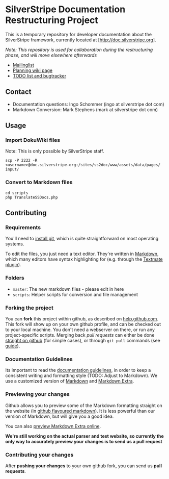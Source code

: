 # SilverStripe Documentation Restructuring Project

This is a temporary repository for developer documentation about the SilverStripe framework, currently located at [http://doc.silverstripe.org].

*Note: This repository is used for collaboration during the restructuring phase, and will move elsewhere afterwards*

 * [Mailinglist](http://groups.google.com/group/silverstripe-documentation)
 * [Planning wiki page](http://doc.silverstripe.org/tmp:documentation-restructuring)
 * [TODO list and bugtracker](http://open.silverstripe.org/query?status=inprogress&status=new&status=replyneeded&status=reviewed&component=Documentation&order=priority&col=id&col=summary&col=status&col=type&col=priority&col=milestone&col=component)

## Contact

 * Documentation questions: Ingo Schommer (ingo at silverstripe dot com)
 * Markdown Conversion: Mark Stephens (mark at silverstripe dot com)

## Usage

### Import DokuWiki files

Note: This is only possible by SilverStripe staff.

	scp -P 2222 -R <username>@doc.silverstripe.org:/sites/ss2doc/www/assets/data/pages/ input/

### Convert to Markdown files

	cd scripts
	php TranslateSSDocs.php
	
## Contributing

### Requirements

You'll need to [install git](http://help.github.com/git-installation-redirect), which is quite straightforward on most operating systems.

To edit the files, you just need a text editor. They're written in [Markdown](http://daringfireball.net/projects/markdown/), which many editors have syntax highlighting for (e.g. through the [Textmate plugin](http://github.com/textmate/markdown.tmbundle)).

### Folders

 * `master`: The new markdown files - please edit in here
 * `scripts`: Helper scripts for conversion and file management

### Forking the project

You can **fork** this project within github, as described on [help.github.com](http://help.github.com/forking/).
This fork will show up on your own github profile, and can be checked out to your local machine.
You don't need a webserver on there, or run any project-specific scripts. Merging back *pull requests* can
either be done [straight on github](http://github.com/chillu/silverstripe-doc-restructuring/forkqueue) (for simple cases), or through `git pull` commands (see [guide](http://github.com/guides/pull-requests)).

### Documentation Guidelines

Its important to read the [documentation guidelines](http://doc.silverstripe.org/contributing#writing_documentation), in order to keep a consistent
writing and formatting style (TODO: Adjust to Markdown). We use a customized version of [Markdown](http://daringfireball.net/projects/markdown/syntax) and [Markdown Extra](http://michelf.com/projects/php-markdown/extra/).

### Previewing your changes

Github allows you to preview some of the Markdown formatting straight on the website 
(in [github flavoured markdown](http://github.github.com/github-flavored-markdown/)). 
It is less powerful than our version of Markdown, but will give you a good idea.

You can also [preview Markdown Extra online](http://michelf.com/projects/php-markdown/dingus/).

**We're still working on the actual parser and test website, so currently the only way to accurately preview
your changes is to send us a pull request**

### Contributing your changes

After **pushing your changes** to your own github fork, you can send us **pull requests**.